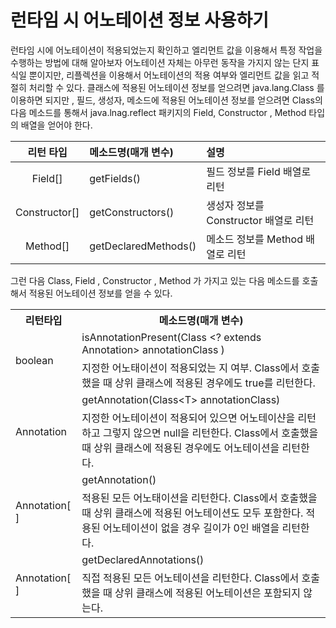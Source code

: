 # 런타임 시 어노테이션 정보  사용하기

런타임 시에 어노테이션이 적용되었는지 확인하고 엘리먼트 값을 이용해서 특정 작업을 수행하는 방법에 대해 알아보자
어노테이션 자체는 아무런 동작을 가지지 않는 단지 표식일 뿐이지만, 리플렉션을 이용해서 어노테이션의 적용 여부와 엘리먼트 값을 읽고
적절히 처리할 수 있다. 클래스에 적용된 어노테이션 정보를 얻으려면 java.lang.Class 를 이용하면 되지만 , 필드, 생성자, 메소드에
적용된 어노테이션 정보를 얻으려면 Class의 다음 메소드를 통해서 java.lnag.reflect 패키지의 Field, Constructor , Method 타입의
배열을 얻어야 한다. 

|리턴 타입 | 메소드명(매개 변수) | 설명 |
|:----:|:-----|:-----|
|Field[] | getFields() | 필드 정보를 Field 배열로 리턴
|Constructor[] | getConstructors() | 생성자 정보를 Constructor 배열로 리턴
|Method[] | getDeclaredMethods() | 메소드 정보를 Method 배열로 리턴

그런 다음 Class, Field , Constructor , Method 가 가지고 있는 다음 메소드를 호출해서 적용된 어노테이션 정보를 얻을 수 있다.

<table>
<th>
리턴타입
</th>
<th>메소드명(매개 변수)</th>
<tr>
<td rowspan="2">boolean</td>
<td>isAnnotationPresent(Class &lt;? extends Annotation> annotationClass )</td>
</tr>
<tr>
<td>지정한 어노태이션이 적용되었는 지 여부. Class에서 호출했을 때 상위 클래스에 적용된 경우에도 true를 리턴한다.</td>
</tr>
<tr>
<td rowspan="2">Annotation</td>
<td>getAnnotation(Class&lt;T> annotationClass) </td>
</tr>
<tr>
<td>지정한 어노테이션이 적용되어 있으면 어노테이샨을 리턴하고 그렇지 않으면 null을 리턴한다. Class에서 호출했을 때 상위 클래스에 적용된 경우에도 어노테이션을 리턴한다.</td>
</tr>
<td rowspan="2">Annotation[ ]</td>
<td>getAnnotation() </td>
</tr>
<tr>
<td>적용된 모든 어노태이션을 리턴한다. Class에서 호출했을 때 상위 클래스에 적용된 어노테이션도 모두 포함한다. 적용된 어노테이션이 없을 경우 길이가 0인 배열을 리턴한다.</td>
</tr>
<td rowspan="2">Annotation[ ]</td>
<td>getDeclaredAnnotations() </td>
</tr>
<tr>
<td>직접 적용된 모든 어노테이션을 리턴한다. Class에서 호출했을 때 상위 클래스에 적용된 어노테이션은 포함되지 않는다.</td>
</tr>
</table>